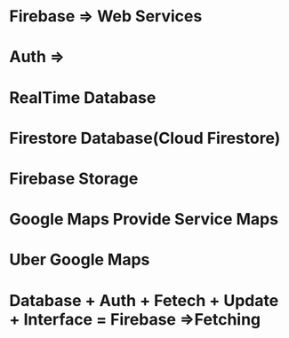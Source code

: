 # Firebase => Web Services 
# Auth => 
# RealTime Database
# Firestore Database(Cloud Firestore)
# Firebase Storage 
# Google Maps  Provide Service Maps 
# Uber Google Maps 
# Database + Auth + Fetech + Update + Interface = Firebase  =>Fetching
